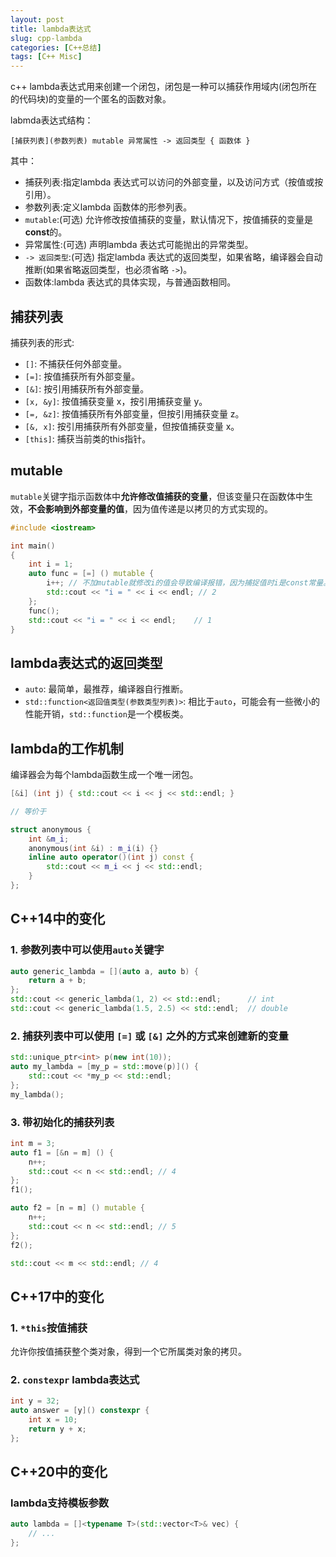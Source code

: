 ```yaml
---
layout: post
title: lambda表达式
slug: cpp-lambda
categories: [C++总结]
tags: [C++ Misc]
---
```


c++ lambda表达式用来创建一个闭包，闭包是一种可以捕获作用域内(闭包所在的代码块)的变量的一个匿名的函数对象。

labmda表达式结构：
```
[捕获列表](参数列表) mutable 异常属性 -> 返回类型 { 函数体 }
```
其中：﻿
+ 捕获列表:指定lambda 表达式可以访问的外部变量，以及访问方式（按值或按引用）。
+ 参数列表:定义lambda 函数体的形参列表。
+ `mutable`:(可选) 允许修改按值捕获的变量，默认情况下，按值捕获的变量是**const**的。
+ 异常属性:(可选) 声明lambda 表达式可能抛出的异常类型。
+ `-> 返回类型`:(可选) 指定lambda 表达式的返回类型，如果省略，编译器会自动推断(如果省略返回类型，也必须省略 `->`)。
+ 函数体:lambda 表达式的具体实现，与普通函数相同。

## 捕获列表

捕获列表的形式:
+ `[]`: 不捕获任何外部变量。
+ `[=]`: 按值捕获所有外部变量。
+ `[&]`: 按引用捕获所有外部变量。
+ `[x, &y]`: 按值捕获变量 x，按引用捕获变量 y。
+ `[=, &z]`: 按值捕获所有外部变量，但按引用捕获变量 z。
+ `[&, x]`: 按引用捕获所有外部变量，但按值捕获变量 x。
+ `[this]`: 捕获当前类的this指针。

## mutable

`mutable`关键字指示函数体中**允许修改值捕获的变量**，但该变量只在函数体中生效，**不会影响到外部变量的值**，因为值传递是以拷贝的方式实现的。
```cpp
#include <iostream>

int main()
{
    int i = 1;
    auto func = [=] () mutable {
		i++; // 不加mutable就修改i的值会导致编译报错，因为捕捉值时i是const常量。
		std::cout << "i = " << i << endl; // 2
	};
    func();
	std::cout << "i = " << i << endl;    // 1
}
```
## lambda表达式的返回类型
+ `auto`: 最简单，最推荐，编译器自行推断。
+ `std::function<返回值类型(参数类型列表)>`: 相比于`auto`，可能会有一些微小的性能开销，`std::function`是一个模板类。

## lambda的工作机制
编译器会为每个lambda函数生成一个唯一闭包。
```cpp
[&i] (int j) { std::cout << i << j << std::endl; }

// 等价于

struct anonymous {
    int &m_i;
    anonymous(int &i) : m_i(i) {}
    inline auto operator()(int j) const {
        std::cout << m_i << j << std::endl;
    }
};
```

## C++14中的变化

### 1. 参数列表中可以使用`auto`关键字

```cpp
auto generic_lambda = [](auto a, auto b) {
    return a + b;
};
std::cout << generic_lambda(1, 2) << std::endl;      // int
std::cout << generic_lambda(1.5, 2.5) << std::endl;  // double
```

### 2. 捕获列表中可以使用 `[=]` 或 `[&]` 之外的方式来创建新的变量

```cpp
std::unique_ptr<int> p(new int(10));
auto my_lambda = [my_p = std::move(p)]() {
    std::cout << *my_p << std::endl;
};
my_lambda();
```

### 3. 带初始化的捕获列表

```cpp
int m = 3;
auto f1 = [&n = m] () {
    n++;
    std::cout << n << std::endl; // 4
};
f1();

auto f2 = [n = m] () mutable {
    n++;
    std::cout << n << std::endl; // 5
};
f2();

std::cout << m << std::endl; // 4
```
## C++17中的变化

### 1. `*this`按值捕获
允许你按值捕获整个类对象，得到一个它所属类对象的拷贝。

### 2. `constexpr` lambda表达式

```cpp
int y = 32;
auto answer = [y]() constexpr {
    int x = 10;
    return y + x;
};
```

## C++20中的变化

### lambda支持模板参数

```cpp
auto lambda = []<typename T>(std::vector<T>& vec) {
    // ...
};
```

